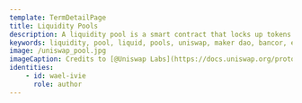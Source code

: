 ```yaml
---
template: TermDetailPage
title: Liquidity Pools
description: A liquidity pool is a smart contract that locks up tokens to be used in DeFi services like lending, borrowing, and trading.
keywords: liquidity, pool, liquid, pools, uniswap, maker dao, bancor, ethereum
image: /uniswap_pool.jpg
imageCaption: Credits to [@Uniswap Labs](https://docs.uniswap.org/protocol/V2/concepts/core-concepts/pools) at uniswap.org
identities: 
    - id: wael-ivie
      role: author
---
```



<YoutubeVideo url="https://youtu.be/cizLhxSKrAc" description="What is a Liquidity Pool?"/>